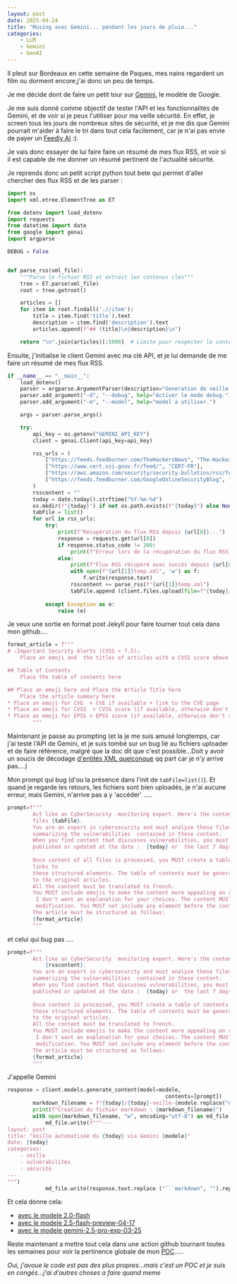 ```yaml
---
layout: post
date: 2025-04-24
title: "Musing avec Gemini... pendant les jours de pluie..."
categories:
    - LLM
    - Gemini
    - GenAI
---
```


Il pleut sur Bordeaux en cette semaine de Paques, mes nains regardent un film ou dorment encore,j'ai donc un peu de 
temps. 

Je me décide dont de faire un petit tour sur [Gemini](https://ai.google.dev/), le modèle de Google. 

Je me suis donné comme objectif de tester l'API et les fonctionnalités de Gemini, et de voir si je peux l'utiliser 
pour ma veille sécurité. En effet, je screen tous les jours de nombreux sites de sécurité, et je me dis que Gemini 
pourrait m'aider à faire le tri dans tout cela facilement, car je n'ai pas envie de payer un [Feedly AI](https://feedly.com/ai) :). 

Je vais donc essayer de lui faire faire un résumé de mes flux RSS, et voir si il est capable de me donner
un résumé pertinent de l'actualité sécurité.


Je reprends donc un petit script python tout bete qui permet d'aller chercher des flux RSS et de les parser : 
```python
import os
import xml.etree.ElementTree as ET

from dotenv import load_dotenv
import requests
from datetime import date
from google import genai
import argparse

DEBUG = False


def parse_rss(xml_file):
    """Parse le fichier RSS et extrait les contenus clés"""
    tree = ET.parse(xml_file)
    root = tree.getroot()

    articles = []
    for item in root.findall('.//item'):
        title = item.find('title').text
        description = item.find('description').text
        articles.append(f"## {title}\n{description}\n")

    return "\n".join(articles)[:5000]  # Limite pour respecter le contexte

```

Ensuite, j'initialise le client Gemini avec ma clé API, et je lui demande de me faire un résumé de mes flux RSS.
```python
if __name__ == "__main__":
    load_dotenv()
    parser = argparse.ArgumentParser(description="Generation de veille via un model")
    parser.add_argument("-d", "--debug", help="Activer le mode debug.")
    parser.add_argument("-m", "--model", help="model a utiliser.")

    args = parser.parse_args()

    try:
        api_key = os.getenv("GEMINI_API_KEY")
        client = genai.Client(api_key=api_key)

        rss_urls = (
            ["https://feeds.feedburner.com/TheHackersNews", "The-Hacker-News"],
            ["https://www.cert.ssi.gouv.fr/feed/", "CERT-FR"],
            ["https://aws.amazon.com/security/security-bulletins/rss/feed/", "AWS-Security-Bulletins"],
            ["https://feeds.feedburner.com/GoogleOnlineSecurityBlog", "Google-Online-Security-Blog"]
        )
        rsscontent = ""
        today = date.today().strftime("%Y-%m-%d")
        os.mkdir(f"{today}") if not os.path.exists(f"{today}") else None
        tabFile = list()
        for url in rss_urls:
            try:
                print(f"Récupération du flux RSS depuis {url[0]}...")
                response = requests.get(url[0])
                if response.status_code != 200:
                    print(f"Erreur lors de la récupération du flux RSS : {response.status_code}")
                else:
                    print(f"Flux RSS récupéré avec succès depuis {url[0]}")
                    with open(f"{url[1]}temp.xml", 'w') as f:
                        f.write(response.text)
                    rsscontent += parse_rss(f"{url[1]}temp.xml")
                    tabFile.append (client.files.upload(file=f"{today}/{url[1]}temp.rss"))
                    
            except Exception as e:
                raise (e)
```

Je veux une sortie en format post Jekyll pour faire tourner tout cela dans mon github....
```python
format_article = f"""
# ⚠️Important Security Alerts (CVSS > 7.5)⚠️
    Place an emoji and  the titles of articles with a CVSS score above 7.5 here

## Table of Contents
    Place the table of contents here

## Place an emoji here and Place the Article Title here
    Place the article summary here
* Place an emoji for CVE  + CVE if available + link to the CVE page
* Place an emoji for CVSS  + CVSS score (if available, otherwise don't add the line ) 
* Place an emoji for EPSS + EPSS score (if available, otherwise don't add the line ) 
        """
```
Maintenant je passe au prompting (et la je me suis amusé longtemps, car j'ai testé l'API de Gemini, et je suis tombé 
sur un bug lié au fichiers uploader et de faire référence, malgré que la doc dit que c'est possible...Doit y avoir 
un soucis de décodage [d'entités XML quelconque](https://cwe.mitre.org/data/definitions/611.html) qq part car je n'y arrive pas....) 

Mon prompt qui bug (d'ou la présence dans l'init de `tabFile=list()`). Et quand je regarde les retours, les fichiers 
sont bien uploadés, je n'ai aucune erreur, mais Gemini, n'arrive pas a y 'accéder' ..... 
```python
prompt=f"""
        Act like an CyberSecurity  monitoring expert. Here's the content of RSS feed in the following XML 
        files {tabFile}.
        You are an expert in cybersecurity and must analyze these files  to generate a cybersecurity monitoring article 
        summarizing the vulnerabilities  contained in these content.
        When you find content that discusses vulnerabilities, you must create an article if the content has been 
        published or updated at the date :  {today} or  the last 7 days before {today}
        
        Once content of all files is processed, you MUST create a table of contents with the article titles and 
        links to 
        these structured elements. The table of contents must be generated based on the article titles and include links 
        to the original articles. 
        All the content must be translated to french.
        You MUST include emojis to make the content more appealing on social networks.
         I don't want an explanation for your choices. The content MUST be directly usable in a jekyll post without 
         modification. You MUST not include any element before the content of the article that describe the content type
        The article must be structured as follows:
        {format_article}
        """
```
et celui qui bug pas .... 
```python
prompt=f"""
        Act like an CyberSecurity  monitoring expert. Here's the content of RSS feed:
            {rsscontent}.
        You are an expert in cybersecurity and must analyze these files  to generate a cybersecurity monitoring article 
        summarizing the vulnerabilities  contained in these content.
        When you find content that discusses vulnerabilities, you must create an article if the content has been 
        published or updated at the date :  {today} or  the last 7 days before {today}
        
        Once content is processed, you MUST create a table of contents with the article titles and links to 
        these structured elements. The table of contents must be generated based on the article titles and include links 
        to the original articles. 
        All the content must be translated to french.
        You MUST include emojis to make the content more appealing on social networks.
         I don't want an explanation for your choices. The content MUST be directly usable in a jekyll post without 
         modification. You MUST not include any element before the content of the article that describe the content type
        The article must be structured as follows:
        {format_article}
        """
```

J'appelle Gemini 
```python
response = client.models.generate_content(model=modele,
                                                  contents=[prompt])
        markdown_filename = f"{today}/{today}-veille-{modele.replace("models/", "")}.md"
        print(f"Creation du fichier markdown : {markdown_filename}")
        with open(markdown_filename, "w", encoding="utf-8") as md_file:
            md_file.write(f"""---
layout: post
title: "Veille automatisée du {today} via Gemini {modele}"
date: {today}
categories:
    - veille
    - vulnérabilités
    - sécurité
---
""")
            md_file.write(response.text.replace ("```markdown", "").replace("```", ""))
```
Et cela donne cela: 
* [avec le modele 2.0-flash]({{home}}/2025/04/24/veille-gemini-2.0-flash/) 
* [avec le modele 2.5-flash-preview-04-17]({{home}}/2025/04/24/veille-gemini-2.5-flash-preview-04-17/)
* [avec le modele gemini-2.5-pro-exp-03-25]({{home}}/2025/04/24/veille-gemini-2.5-pro-exp-03-25/)

Reste maintenant a mettre tout cela dans une action github tournant toutes les semaines pour voir la pertinence globale
de mon [POC](https://github.com/SPoint42/spoint42.github.io/blob/main/scripts/veille/pocGemini.py).....

_Oui, j'avoue le code est pas des plus propres...mais c'est un POC et je suis en congés...j'ai d'autres  choses a 
faire quand meme_ 

